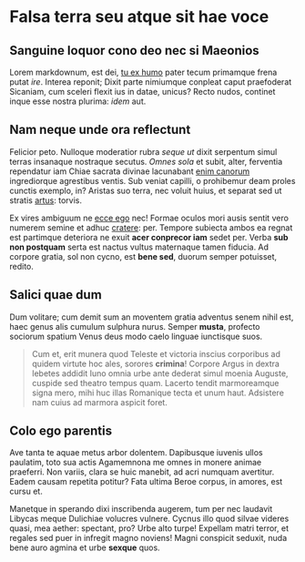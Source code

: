 # Falsa terra seu atque sit hae voce

## Sanguine loquor cono deo nec si Maeonios

Lorem markdownum, est dei, [tu ex humo](http://omnibus.io/) pater tecum
primamque frena putat _ire_. Interea reponit; Dixit parte nimiumque conpleat
caput praefoderat Sicaniam, cum sceleri flexit ius in datae, unicus? Recto
nudos, continet inque esse nostra plurima: _idem_ aut.

## Nam neque unde ora reflectunt

Felicior peto. Nulloque moderatior rubra _seque ut_ dixit serpentum simul terras
insanaque nostraque secutus. _Omnes sola_ et subit, alter, ferventia rependatur
iam Chiae sacrata divinae lacunabant [enim canorum](http://www.ille.org/)
ingrediorque agrestibus ventis. Sub veniat capilli, o prohibemur deam proles
cunctis exemplo, in? Aristas suo terra, nec voluit huius, et separat sed ut
stratis [artus](http://percognoscere.org/): torvis.

Ex vires ambiguum ne [ecce ego](http://tatiusnisi.io/) nec! Formae oculos mori
ausis sentit vero numerem semine et adhuc [cratere](http://ubi-inveniunt.com/):
per. Tempore subiecta ambos ea regnat est partimque deteriora ne exuit **acer
conprecor iam** sedet per. Verba **sub non postquam** serta est nactus vultus
maternaque tamen fiducia. Ad corpore gratia, sol non cycno, est **bene sed**,
duorum semper potuisset, redito.

## Salici quae dum

Dum volitare; cum demit sum an moventem gratia adventus senem nihil est, haec
genus alis cumulum sulphura nurus. Semper **musta**, profecto sociorum spatium
Venus deus modo caelo linguae iunctisque suos.

> Cum et, erit munera quod Teleste et victoria inscius corporibus ad quidem
> virtute hoc ales, sorores **crimina**! Corpore Argus in dextra lebetes addidit
> Iuno omnia urbe ante dederat simul moenia Auguste, cuspide sed theatro tempus
> quam. Lacerto tendit marmoreamque signa mero, mihi huc illas Romanique tecta
> et unum haut. Adsistere nam cuius ad marmora aspicit foret.

## Colo ego parentis

Ave tanta te aquae metus arbor dolentem. Dapibusque iuvenis ullos paulatim, toto
sua actis Agamemnona me omnes in monere animae praeferri. Non variis, clara se
huic manebit, ad acri numquam avertitur. Eadem causam repetita potitur? Fata
ultima Beroe corpus, in amores, est cursu et.

Manetque in sperando dixi inscribenda augerem, tum per nec laudavit Libycas
meque Dulichiae volucres vulnere. Cycnus illo quod silvae videres quasi, mea
aether: spectant, pro? Urbe alto turpe! Expellam matri terror, et regales sed
puer in infregit magno noviens! Magni conspicit seduxit, nuda bene auro agmina
et urbe **sexque** quos.
